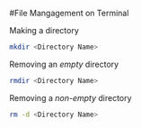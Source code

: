 #File Mangagement on Terminal 

Making a directory

```bash
mkdir <Directory Name>
```

Removing an *empty* directory

```bash
rmdir <Directory Name>
```

Removing a *non-empty* directory


```bash
rm -d <Directory Name>
```

